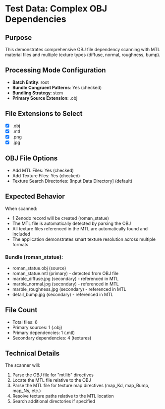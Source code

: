 # Test Data: Complex OBJ Dependencies

## Purpose
This demonstrates comprehensive OBJ file dependency scanning with MTL material files and multiple texture types (diffuse, normal, roughness, bump).

## Processing Mode Configuration
- **Batch Entity**: root
- **Bundle Congruent Patterns**: Yes (checked)
- **Bundling Strategy**: stem
- **Primary Source Extension**: .obj

## File Extensions to Select
- [x] .obj
- [x] .mtl
- [x] .png
- [x] .jpg

## OBJ File Options
- Add MTL Files: Yes (checked)
- Add Texture Files: Yes (checked)
- Texture Search Directories: [Input Data Directory] (default)

## Expected Behavior
When scanned:
- 1 Zenodo record will be created (roman_statue)
- The MTL file is automatically detected by parsing the OBJ
- All texture files referenced in the MTL are automatically found and included
- The application demonstrates smart texture resolution across multiple formats

### Bundle (roman_statue):
- roman_statue.obj (source)
- roman_statue.mtl (primary) - detected from OBJ file
- marble_diffuse.jpg (secondary) - referenced in MTL
- marble_normal.jpg (secondary) - referenced in MTL
- marble_roughness.jpg (secondary) - referenced in MTL
- detail_bump.jpg (secondary) - referenced in MTL

## File Count
- Total files: 6
- Primary sources: 1 (.obj)
- Primary dependencies: 1 (.mtl)
- Secondary dependencies: 4 (textures)

## Technical Details
The scanner will:
1. Parse the OBJ file for "mtllib" directives
2. Locate the MTL file relative to the OBJ
3. Parse the MTL file for texture map directives (map_Kd, map_Bump, map_Ns, etc.)
4. Resolve texture paths relative to the MTL location
5. Search additional directories if specified
